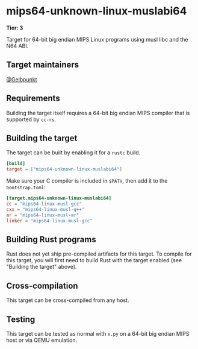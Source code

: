 # mips64-unknown-linux-muslabi64

**Tier: 3**

Target for 64-bit big endian MIPS Linux programs using musl libc and the N64 ABI.

## Target maintainers

[@Gelbpunkt](https://github.com/Gelbpunkt)

## Requirements

Building the target itself requires a 64-bit big endian MIPS compiler that is
supported by `cc-rs`.

## Building the target

The target can be built by enabling it for a `rustc` build.

```toml
[build]
target = ["mips64-unknown-linux-muslabi64"]
```

Make sure your C compiler is included in `$PATH`, then add it to the
`bootstrap.toml`:

```toml
[target.mips64-unknown-linux-muslabi64]
cc = "mips64-linux-musl-gcc"
cxx = "mips64-linux-musl-g++"
ar = "mips64-linux-musl-ar"
linker = "mips64-linux-musl-gcc"
```

## Building Rust programs

Rust does not yet ship pre-compiled artifacts for this target. To compile for
this target, you will first need to build Rust with the target enabled (see
"Building the target" above).

## Cross-compilation

This target can be cross-compiled from any host.

## Testing

This target can be tested as normal with `x.py` on a 64-bit big endian MIPS
host or via QEMU emulation.
